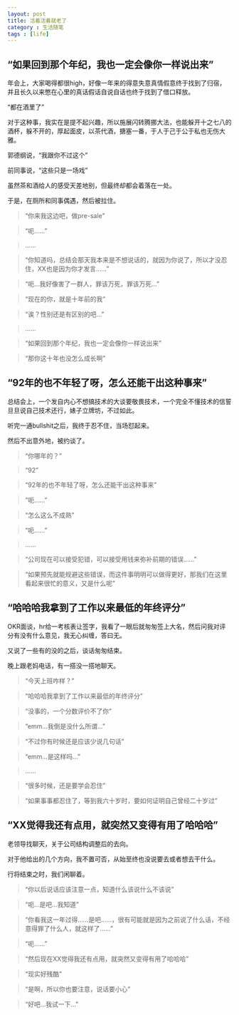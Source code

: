 ```yaml
---
layout: post
title: 活着活着就老了
category : 生活随笔
tags : [life]
---
```


## “如果回到那个年纪，我也一定会像你一样说出来”

年会上，大家喝得都很high，好像一年来的得意失意真情假意终于找到了归宿，并且长久以来憋在心里的真话假话自说自话也终于找到了借口释放。

“都在酒里了”

对于这种事，我实在是提不起兴趣，所以施展闪转腾挪大法，也能躲开十之七八的酒杯，躲不开的，厚起面皮，以茶代酒，搪塞一番，于人于己于公于私也无伤大雅。

郭德纲说，“我跟你不过这个”

前同事说，“这些只是一场戏”

虽然茶和酒给人的感受天差地别，但最终却都会着落在一处。

于是，在厕所和同事偶遇，然后被拉住。

>“你来我这边吧，做pre-sale”

>“呃……”

> ……

>“你知道吗，总结会那天我本来是不想说话的，就因为你说了，所以才没忍住，XX也是因为你才发言……”

>“呃…我好像害了一群人，罪该万死，罪该万死…”

>“现在的你，就是十年前的我”

>“诶？性别还是有区别的吧…”

 > ……

>“如果回到那个年纪，我也一定会像你一样说出来”

>“那你这十年也没怎么成长啊”

## “92年的也不年轻了呀，怎么还能干出这种事来”

总结会上，一个发自内心不想搞技术的大谈要敬畏技术，一个完全不懂技术的信誓旦旦说自己技术还行，婊子立牌坊，不过如此。

听完一通bullshit之后，我终于忍不住，当场怼起来。

然后不出意外地，被约谈了。

>“你哪年的？”

>“92”

>“92年的也不年轻了呀，怎么还能干出这种事来”

>“呃……”

>“怎么这么不成熟”

>“呃……”

> ……

>“公司现在可以接受犯错，可以接受用钱来弥补前期的错误……”

>“如果预先就能规避这些错误，而这件事明明可以做得更好，那我们在这里看起来很忙的意义，又是什么呢”

## “哈哈哈我拿到了工作以来最低的年终评分”

OKR面谈，hr给一考核表让签字，我看了一眼后就匆匆签上大名，然后问我对评分有没有什么意见，我无心纠缠，答曰无。

又说了一些有的没的之后，谈话匆匆结束。

晚上跟老妈电话，有一搭没一搭地聊天。

>“今天上班咋样？”

>“哈哈哈我拿到了工作以来最低的年终评分”

>“没事的，一个分数评价不了你”

>“emm…我倒是没什么所谓…”

>“不过你有时候还是应该少说几句话”

>“emm…是这样吗…”

> ……

>“很多时候，还是要学会忍住”

>“如果事事都忍住了，等到我六十岁时，要如何证明自己曾经二十岁过”

## “XX觉得我还有点用，就突然又变得有用了哈哈哈”

老领导找聊天，关于公司结构调整后的去向。

对于他给出的几个方向，我不置可否，从始至终也没说要去或者想去干什么。

行将结束之时，我们闲聊着。

>“你以后说话应该注意一点，知道什么该说什么不该说”

>“呃…是吧…我知道”

>“你看我这一年过得……是吧……，很有可能就是因为之前说了什么话，不经意得罪了什么人，就这样了……”

>“呃……”

>“然后现在XX觉得我还有点用，就突然又变得有用了哈哈哈”

>“现实好残酷”

>“是啊，所以你也要注意，说话要小心”

>“好吧…我试一下…”

